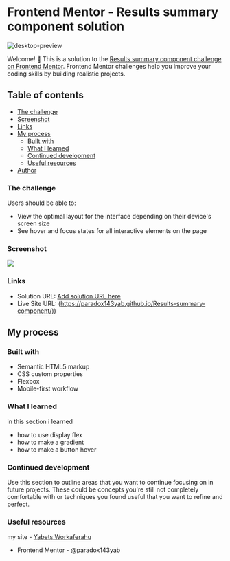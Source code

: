 # Frontend Mentor - Results summary component solution
![desktop-preview](https://github.com/paradox143yab/Results-summary-component/assets/121293066/a84855bb-177d-4e58-95ad-8a528ff18248)

Welcome! 👋
This is a solution to the [Results summary component challenge on Frontend Mentor](https://www.frontendmentor.io/challenges/results-summary-component-CE_K6s0maV). Frontend Mentor challenges help you improve your coding skills by building realistic projects. 

## Table of contents

  - [The challenge](#the-challenge)
  - [Screenshot](#screenshot)
  - [Links](#links)
- [My process](#my-process)
  - [Built with](#built-with)
  - [What I learned](#what-i-learned)
  - [Continued development](#continued-development)
  - [Useful resources](#useful-resources)
- [Author](#author)


### The challenge

Users should be able to:

- View the optimal layout for the interface depending on their device's screen size
- See hover and focus states for all interactive elements on the page

### Screenshot

![]([./challage2.jpg](https://github.com/paradox143yab/Results-summary-component/blob/main/design/desktop-preview.jpg))

### Links

- Solution URL: [Add solution URL here](https://your-solution-url.com)
- Live Site URL: (https://paradox143yab.github.io/Results-summary-component/))

## My process

### Built with

- Semantic HTML5 markup
- CSS custom properties
- Flexbox
- Mobile-first workflow

### What I learned

in this section i learned 
- how to use display flex 
- how to make a gradient 
- how to make a button hover



### Continued development

Use this section to outline areas that you want to continue focusing on in future projects. These could be concepts you're still not completely comfortable with or techniques you found useful that you want to refine and perfect.

### Useful resources

my site - [Yabets Workaferahu]([https://www.your-site.com](https://paradox143yab.github.io/Results-summary-component/))
- Frontend Mentor - @paradox143yab

